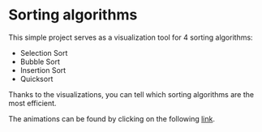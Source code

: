 # Sorting algorithms

This simple project serves as a visualization tool for 4 sorting algorithms:
- Selection Sort
- Bubble Sort
- Insertion Sort
- Quicksort

Thanks to the visualizations, you can tell which sorting algorithms are the most efficient.

The animations can be found by clicking on the following <a href="https://thomasplantin-sorting-algos.netlify.com/" target="_blank">link</a>.

